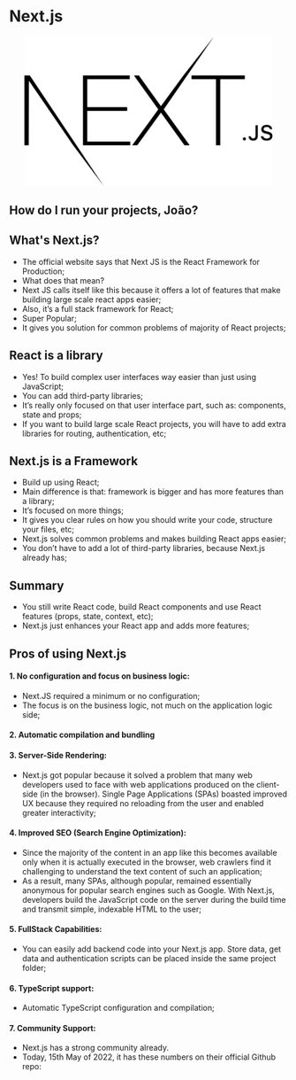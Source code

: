 # Next.js

<div align="center">
  <img src="https://github.com/joaolessab/next.js/blob/master/repo-media/logo.svg" width="450">
</div>

## How do I run your projects, João?

## What's Next.js?
- The official website says that Next JS is the React Framework for Production;
- What does that mean?
- Next JS calls itself like this because it offers a lot of features that make building large scale react apps easier;
- Also, it’s a full stack framework for React;
- Super Popular;
- It gives you solution for common problems of majority of React projects;

## React is a library
- Yes! To build complex user interfaces way easier than just using JavaScript;
- You can add third-party libraries;
- It’s really only focused on that user interface part, such as: components, state and props;
- If you want to build large scale React projects, you will have to add extra libraries for routing, authentication, etc;

## Next.js is a Framework
- Build up using React;
- Main difference is that: framework is bigger and has more features than a library;
- It’s focused on more things;
- It gives you clear rules on how you should write your code, structure your files, etc;
- Next.js solves common problems and makes building React apps easier;
- You don’t have to add a lot of third-party libraries, because Next.js already has;

## Summary
- You still write React code, build React components and use React features (props, state, context, etc);
- Next.js just enhances your React app and adds more features;

## Pros of using Next.js

#### 1. No configuration and focus on business logic:
- Next.JS required a minimum or no configuration;
- The focus is on the business logic, not much on the application logic side;

#### 2. Automatic compilation and bundling

#### 3. Server-Side Rendering:
- Next.js got popular because it solved a problem that many web developers used to face with web applications produced on the client-side (in the browser). Single Page Applications (SPAs) boasted improved UX because they required no reloading from the user and enabled greater interactivity;

#### 4. Improved SEO (Search Engine Optimization):
- Since the majority of the content in an app like this becomes available only when it is actually executed in the browser, web crawlers find it challenging to understand the text content of such an application;
- As a result, many SPAs, although popular, remained essentially anonymous for popular search engines such as Google. With Next.js, developers build the JavaScript code on the server during the build time and transmit simple, indexable HTML to the user;

#### 5. FullStack Capabilities:
- You can easily add backend code into your Next.js app. Store data, get data and authentication scripts can be placed inside the same project folder;

#### 6. TypeScript support:
- Automatic TypeScript configuration and compilation;

#### 7. Community Support:
- Next.js has a strong community already. 
- Today, 15th May of 2022, it has these numbers on their official Github repo: 
